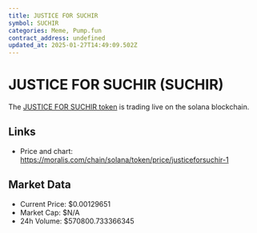 ```yaml
---
title: JUSTICE FOR SUCHIR
symbol: SUCHIR
categories: Meme, Pump.fun
contract_address: undefined
updated_at: 2025-01-27T14:49:09.502Z
---
```


# JUSTICE FOR SUCHIR (SUCHIR)
The [JUSTICE FOR SUCHIR token](https://moralis.com/chain/solana/token/price/justiceforsuchir-1) is trading live on the solana blockchain.

## Links
- Price and chart: https://moralis.com/chain/solana/token/price/justiceforsuchir-1

## Market Data
- Current Price: $0.00129651
- Market Cap: $N/A
- 24h Volume: $570800.733366345
